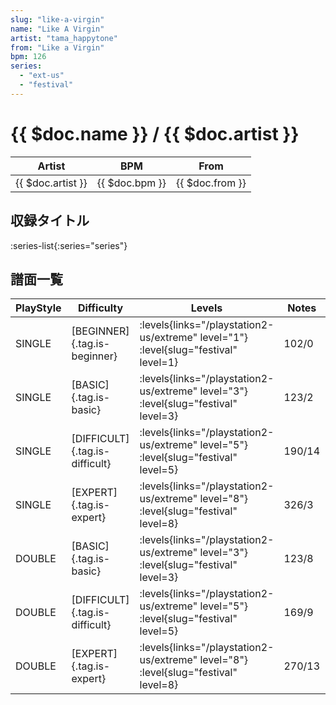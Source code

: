 ```yaml
---
slug: "like-a-virgin"
name: "Like A Virgin"
artist: "tama_happytone"
from: "Like a Virgin"
bpm: 126
series:
  - "ext-us"
  - "festival"
---
```


# {{ $doc.name }} / {{ $doc.artist }}

|Artist|BPM|From|
|------|---|----|
|{{ $doc.artist }}|{{ $doc.bpm }}|{{ $doc.from }}|

## 収録タイトル

:series-list{:series="series"}

## 譜面一覧

|PlayStyle|Difficulty|Levels|Notes|Movie|
|---------|----------|------|-----|-----|
|SINGLE|[BEGINNER]{.tag.is-beginner}| :levels{links="/playstation2-us/extreme" level="1"} :level{slug="festival" level=1}|102/0||
|SINGLE|[BASIC]{.tag.is-basic}| :levels{links="/playstation2-us/extreme" level="3"} :level{slug="festival" level=3}|123/2||
|SINGLE|[DIFFICULT]{.tag.is-difficult}| :levels{links="/playstation2-us/extreme" level="5"} :level{slug="festival" level=5}|190/14||
|SINGLE|[EXPERT]{.tag.is-expert}| :levels{links="/playstation2-us/extreme" level="8"} :level{slug="festival" level=8}|326/3||
|DOUBLE|[BASIC]{.tag.is-basic}| :levels{links="/playstation2-us/extreme" level="3"} :level{slug="festival" level=3}|123/8||
|DOUBLE|[DIFFICULT]{.tag.is-difficult}| :levels{links="/playstation2-us/extreme" level="5"} :level{slug="festival" level=5}|169/9||
|DOUBLE|[EXPERT]{.tag.is-expert}| :levels{links="/playstation2-us/extreme" level="8"} :level{slug="festival" level=8}|270/13||
